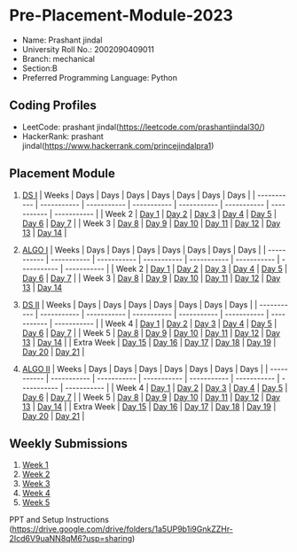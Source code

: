 # Pre-Placement-Module-2023

- Name: Prashant jindal
- University Roll No.: 2002090409011
- Branch: mechanical
- Section:B
- Preferred Programming Language: Python

## Coding Profiles
- LeetCode: prashant jindal(https://leetcode.com/prashantjindal30/)
- HackerRank: prashant jindal(https://www.hackerrank.com/princejindalpra1)

## Placement Module
1. [DS I](https://github.com/prashantjindal5737/Pre-Placement-Module-2023/tree/main/DS%20I)
    | Weeks | Days | Days | Days | Days | Days | Days | Days |
    | ----------- | ----------- | ----------- | ----------- | ----------- | ----------- | ----------- | ----------- | 
    | Week 2 | [Day 1](https://github.com/prashantjindal5737/Pre-Placement-Module-2023/tree/main/DS%20I/Day%201) | [Day 2](https://github.com/prashantjindal5737/Pre-Placement-Module-2023/tree/main/DS%20I/Day%202) | [Day 3](https://github.com/prashantjindal5737/Pre-Placement-Module-2023/tree/main/DS%20I/Day%203) | [Day 4](https://github.com/prashantjindal5737/Pre-Placement-Module-2023/tree/main/DS%20I/Day%204) | [Day 5](https://github.com/prashantjindal5737/Pre-Placement-Module-2023/tree/main/DS%20I/Day%205) | [Day 6](https://github.com/prashantjindal5737/Pre-Placement-Module-2023/tree/main/DS%20I/Day%206) | [Day 7](https://github.com/prashantjindal5737/Pre-Placement-Module-2023/tree/main/DS%20I/Day%207) |
    | Week 3 | [Day 8](https://github.com/prashantjindal5737/Pre-Placement-Module-2023/tree/main/DS%20I/Day%208) | [Day 9](https://github.com/prashantjindal5737/Pre-Placement-Module-2023/tree/main/DS%20I/Day%209) | [Day 10](https://github.com/prashantjindal5737/Pre-Placement-Module-2023/tree/main/DS%20I/Day%2010) | [Day 11](https://github.com/prashantjindal5737/Pre-Placement-Module-2023/tree/main/DS%20I/Day%2011) | [Day 12](https://github.com/prashantjindal5737/Pre-Placement-Module-2023/tree/main/DS%20I/Day%2012) | [Day 13](https://github.com/prashantjindal5737/Pre-Placement-Module-2023/tree/main/DS%20I/Day%2013) | [Day 14](https://github.com/prashantjindal5737/Pre-Placement-Module-2023/tree/main/DS%20I/Day%2014) |
    
2. [ALGO I](https://github.com/prashantjindal5737/Pre-Placement-Module-2023/tree/main/ALGO%20I)
    | Weeks | Days | Days | Days | Days | Days | Days | Days |
    | ----------- | ----------- | ----------- | ----------- | ----------- | ----------- | ----------- | ----------- |
    | Week 2 | [Day 1](https://github.com/prashantjindal5737/Pre-Placement-Module-2023/tree/main/ALGO%20I/Day%201) | [Day 2](https://github.com/prashantjindal5737/Pre-Placement-Module-2023/tree/main/ALGO%20I/Day%202) | [Day 3](https://github.com/prashantjindal5737/Pre-Placement-Module-2023/tree/main/ALGO%20I/Day%203) | [Day 4](https://github.com/prashantjindal5737/Pre-Placement-Module-2023/tree/main/ALGO%20I/Day%204) | [Day 5](https://github.com/prashantjindal5737/Pre-Placement-Module-2023/tree/main/ALGO%20I/Day%205) | [Day 6](https://github.com/prashantjindal5737/Pre-Placement-Module-2023/tree/main/ALGO%20I/Day%206) | [Day 7](https://github.com/prashantjindal5737/Pre-Placement-Module-2023/tree/main/ALGO%20I/Day%207) |
    | Week 3 | [Day 8](https://github.com/prashantjindal5737/Pre-Placement-Module-2023/tree/main/ALGO%20I/Day%208) | [Day 9](https://github.com/prashantjindal5737/Pre-Placement-Module-2023/tree/main/ALGO%20I/Day%209) | [Day 10](https://github.com/prashantjindal5737/Pre-Placement-Module-2023/tree/main/ALGO%20I/Day%2010) | [Day 11](https://github.com/prashantjindal5737/Pre-Placement-Module-2023/tree/main/ALGO%20I/Day%2011) | [Day 12](https://github.com/prashantjindal5737/Pre-Placement-Module-2023/tree/main/ALGO%20I/Day%2012) | [Day 13](https://github.com/prashantjindal5737/Pre-Placement-Module-2023/tree/main/ALGO%20I/Day%2013) | [Day 14](https://github.com/prashantjindal5737/Pre-Placement-Module-2023/tree/main/ALGO%20I/Day%2014)  
    
3. [DS II](https://github.com/prashantjindal5737/Pre-Placement-Module-2023/tree/main/DS%20II)
    | Weeks | Days | Days | Days | Days | Days | Days | Days |
    | ----------- | ----------- | ----------- | ----------- | ----------- | ----------- | ----------- | ----------- |
    | Week 4 | [Day 1](https://github.com/prashantjindal5737/Pre-Placement-Module-2023/tree/main/DS%20II/Day%201) | [Day 2](https://github.com/prashantjindal5737/Pre-Placement-Module-2023/tree/main/DS%20II/Day%202) | [Day 3](https://github.com/prashantjindal5737/Pre-Placement-Module-2023/tree/main/DS%20II/Day%203) | [Day 4](https://github.com/prashantjindal5737/Pre-Placement-Module-2023/tree/main/DS%20II/Day%204) | [Day 5](https://github.com/prashantjindal5737/Pre-Placement-Module-2023/tree/main/DS%20II/Day%205) | [Day 6](https://github.com/prashantjindal5737/Pre-Placement-Module-2023/tree/main/DS%20II/Day%206) | [Day 7](https://github.com/prashantjindal5737/Pre-Placement-Module-2023/tree/main/DS%20II/Day%207) | 
    | Week 5 | [Day 8](https://github.com/prashantjindal5737/Pre-Placement-Module-2023/tree/main/DS%20II/Day%208) | [Day 9](https://github.com/prashantjindal5737/Pre-Placement-Module-2023/tree/main/DS%20II/Day%209) | [Day 10](https://github.com/prashantjindal5737/Pre-Placement-Module-2023/tree/main/DS%20II/Day%2010) | [Day 11](https://github.com/prashantjindal5737/Pre-Placement-Module-2023/tree/main/DS%20II/Day%2011) | [Day 12](https://github.com/prashantjindal5737/Pre-Placement-Module-2023/tree/main/DS%20II/Day%2012) | [Day 13](https://github.com/prashantjindal5737/Pre-Placement-Module-2023/tree/main/DS%20II/Day%2013) | [Day 14](https://github.com/prashantjindal5737/Pre-Placement-Module-2023/tree/main/DS%20II/Day%2014) |
    | Extra Week | [Day 15](https://github.com/prashantjindal5737/Pre-Placement-Module-2023/tree/main/DS%20II/Day%2015) | [Day 16](https://github.com/prashantjindal5737/Pre-Placement-Module-2023/tree/main/DS%20II/Day%2016) | [Day 17](https://github.com/prashantjindal5737/Pre-Placement-Module-2023/tree/main/DS%20II/Day%2017) | [Day 18](https://github.com/prashantjindal5737/Pre-Placement-Module-2023/tree/main/DS%20II/Day%2018) | [Day 19](https://github.com/prashantjindal5737/Pre-Placement-Module-2023/tree/main/DS%20II/Day%2019) | [Day 20](https://github.com/prashantjindal5737/Pre-Placement-Module-2023/tree/main/DS%20II/Day%2020) | [Day 21](https://github.com/prashantjindal5737/Pre-Placement-Module-2023/tree/main/DS%20II/Day%2021) |
    
4. [ALGO II](https://github.com/prashantjindal5737/Pre-Placement-Module-2023/tree/main/ALGO%20II)
    | Weeks | Days | Days | Days | Days | Days | Days | Days |
    | ----------- | ----------- | ----------- | ----------- | ----------- | ----------- | ----------- | ----------- |
    | Week 4 | [Day 1](https://github.com/prashantjindal5737/Pre-Placement-Module-2023/tree/main/ALGO%20II/Day%201) | [Day 2](https://github.com/prashantjindal5737/Pre-Placement-Module-2023/tree/main/ALGO%20II/Day%202) | [Day 3](https://github.com/prashantjindal5737/Pre-Placement-Module-2023/tree/main/ALGO%20II/Day%203) | [Day 4](https://github.com/prashantjindal5737/Pre-Placement-Module-2023/tree/main/ALGO%20II/Day%204) | [Day 5](https://github.com/prashantjindal5737/Pre-Placement-Module-2023/tree/main/ALGO%20II/Day%205) | [Day 6](https://github.com/prashantjindal5737/Pre-Placement-Module-2023/tree/main/ALGO%20II/Day%206) | [Day 7](https://github.com/prashantjindal5737/Pre-Placement-Module-2023/tree/main/ALGO%20II/Day%207) |
    | Week 5 | [Day 8](https://github.com/prashantjindal5737/Pre-Placement-Module-2023/tree/main/ALGO%20II/Day%208) | [Day 9](https://github.com/prashantjindal5737/Pre-Placement-Module-2023/tree/main/ALGO%20II/Day%209) | [Day 10](https://github.com/prashantjindal5737/Pre-Placement-Module-2023/tree/main/ALGO%20II/Day%2010) | [Day 11](https://github.com/prashantjindal5737/Pre-Placement-Module-2023/tree/main/ALGO%20II/Day%2011) | [Day 12](https://github.com/prashantjindal5737/Pre-Placement-Module-2023/tree/main/ALGO%20II/Day%2012) | [Day 13](https://github.com/prashantjindal5737/Pre-Placement-Module-2023/tree/main/ALGO%20II/Day%2013) | [Day 14](https://github.com/prashantjindal5737/Pre-Placement-Module-2023/tree/main/ALGO%20II/Day%2014) |
    | Extra Week | [Day 15](https://github.com/prashantjindal5737/Pre-Placement-Module-2023/tree/main/ALGO%20II/Day%2015) | [Day 16](https://github.com/prashantjindal5737/Pre-Placement-Module-2023/tree/main/ALGO%20II/Day%2016) | [Day 17](https://github.com/prashantjindal5737/Pre-Placement-Module-2023/tree/main/ALGO%20II/Day%2017) | [Day 18](https://github.com/prashantjindal5737/Pre-Placement-Module-2023/tree/main/ALGO%20II/Day%2018) | [Day 19](https://github.com/prashantjindal5737/Pre-Placement-Module-2023/tree/main/ALGO%20II/Day%2019) | [Day 20](https://github.com/prashantjindal5737/Pre-Placement-Module-2023/tree/main/ALGO%20II/Day%2020) | [Day 21](https://github.com/prashantjindal5737/Pre-Placement-Module-2023/tree/main/ALGO%20II/Day%2021) |

## Weekly Submissions
1. [Week 1](https://github.com/prashantjindal5737/Pre-Placement-Module-2023/tree/main/Weekly%20Submissions/Week%201)
2. [Week 2](https://github.com/prashantjindal5737/Pre-Placement-Module-2023/tree/main/Weekly%20Submissions/Week%202)
3. [Week 3](https://github.com/prashantjindal5737/Pre-Placement-Module-2023/tree/main/Weekly%20Submissions/Week%203)
4. [Week 4](https://github.com/prashantjindal5737/Pre-Placement-Module-2023/tree/main/Weekly%20Submissions/Week%204)
5. [Week 5](https://github.com/prashantjindal5737/Pre-Placement-Module-2023/tree/main/Weekly%20Submissions/Week%205)


PPT and Setup Instructions    
(https://drive.google.com/drive/folders/1a5UP9b1i9GnkZZHr-2Icd6V9uaNN8qM6?usp=sharing)
